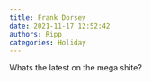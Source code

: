 ```yaml
---
title: Frank Dorsey
date: 2021-11-17 12:52:42
authors: Ripp
categories: Holiday
---
```


 Whats the latest on the mega shite?